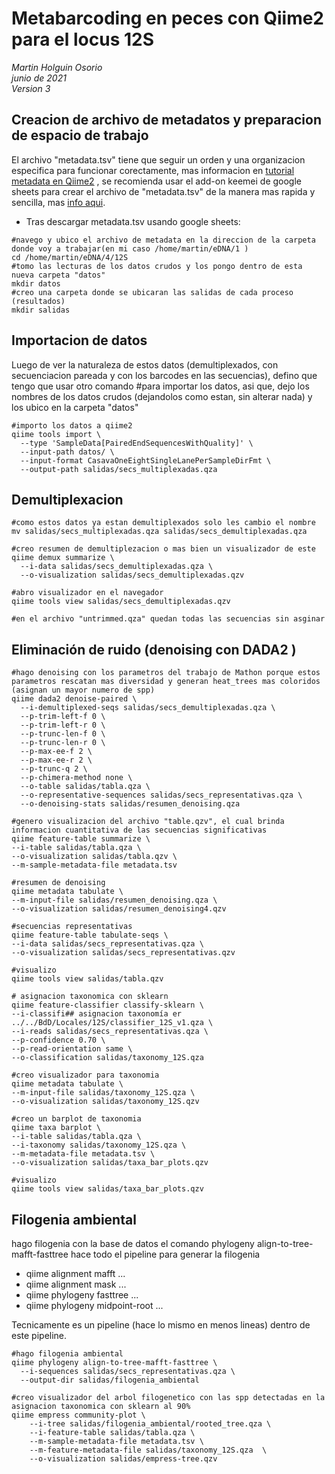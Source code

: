 # Metabarcoding en peces con Qiime2 para el locus 12S

_Martin Holguin Osorio_\
_junio de 2021_\
_Version 3_ 

## Creacion de archivo de metadatos y preparacion de espacio de trabajo
El archivo "metadata.tsv" tiene que seguir un orden  y una organizacion especifica para funcionar corectamente, mas informacion en [tutorial metadata en Qiime2](https://docs.qiime2.org/2020.11/tutorials/metadata/) , se recomienda usar el add-on keemei de google sheets para crear el archivo de "metadata.tsv" de la manera mas rapida y sencilla, mas [info aqui](https://keemei.qiime2.org).

* Tras descargar metadata.tsv usando google sheets:

```
#navego y ubico el archivo de metadata en la direccion de la carpeta donde voy a trabajar(en mi caso /home/martin/eDNA/1 )
cd /home/martin/eDNA/4/12S
#tomo las lecturas de los datos crudos y los pongo dentro de esta nueva carpeta "datos"
mkdir datos
#creo una carpeta donde se ubicaran las salidas de cada proceso (resultados)
mkdir salidas
```

## Importacion de datos 

Luego de ver la naturaleza de estos datos (demultiplexados, con secuenciacion pareada y con los barcodes en las secuencias), defino que tengo que usar otro comando
#para importar los datos, asi que, dejo los nombres de los datos crudos (dejandolos como estan, sin alterar nada) y los ubico en la carpeta "datos"
```
#importo los datos a qiime2
qiime tools import \
  --type 'SampleData[PairedEndSequencesWithQuality]' \
  --input-path datos/ \
  --input-format CasavaOneEightSingleLanePerSampleDirFmt \
  --output-path salidas/secs_multiplexadas.qza
```

## Demultiplexacion 
```
#como estos datos ya estan demultiplexados solo les cambio el nombre
mv salidas/secs_multiplexadas.qza salidas/secs_demultiplexadas.qza
  
#creo resumen de demultiplezacion o mas bien un visualizador de este
qiime demux summarize \
  --i-data salidas/secs_demultiplexadas.qza \
  --o-visualization salidas/secs_demultiplexadas.qzv

#abro visualizador en el navegador
qiime tools view salidas/secs_demultiplexadas.qzv

#en el archivo "untrimmed.qza" quedan todas las secuencias sin asginar
```

## Eliminación de ruido (denoising con DADA2 ) 
```
#hago denoising con los parametros del trabajo de Mathon porque estos parametros rescatan mas diversidad y generan heat_trees mas coloridos (asignan un mayor numero de spp)
qiime dada2 denoise-paired \
  --i-demultiplexed-seqs salidas/secs_demultiplexadas.qza \
  --p-trim-left-f 0 \
  --p-trim-left-r 0 \
  --p-trunc-len-f 0 \
  --p-trunc-len-r 0 \
  --p-max-ee-f 2 \
  --p-max-ee-r 2 \
  --p-trunc-q 2 \
  --p-chimera-method none \
  --o-table salidas/tabla.qza \
  --o-representative-sequences salidas/secs_representativas.qza \
  --o-denoising-stats salidas/resumen_denoising.qza

#genero visualizacion del archivo "table.qzv", el cual brinda informacion cuantitativa de las secuencias significativas
qiime feature-table summarize \
--i-table salidas/tabla.qza \
--o-visualization salidas/tabla.qzv \
--m-sample-metadata-file metadata.tsv

#resumen de denoising
qiime metadata tabulate \
--m-input-file salidas/resumen_denoising.qza \
--o-visualization salidas/resumen_denoising4.qzv

#secuencias representativas
qiime feature-table tabulate-seqs \
--i-data salidas/secs_representativas.qza \
--o-visualization salidas/secs_representativas.qzv

#visualizo
qiime tools view salidas/tabla.qzv
```


```
# asignacion taxonomica con sklearn
qiime feature-classifier classify-sklearn \
--i-classifi## asignacion taxonomía er ../../BdD/Locales/12S/classifier_12S_v1.qza \
--i-reads salidas/secs_representativas.qza \
--p-confidence 0.70 \
--p-read-orientation same \
--o-classification salidas/taxonomy_12S.qza

#creo visualizador para taxonomia
qiime metadata tabulate \
--m-input-file salidas/taxonomy_12S.qza \
--o-visualization salidas/taxonomy_12S.qzv

#creo un barplot de taxonomia
qiime taxa barplot \
--i-table salidas/tabla.qza \
--i-taxonomy salidas/taxonomy_12S.qza \
--m-metadata-file metadata.tsv \
--o-visualization salidas/taxa_bar_plots.qzv

#visualizo
qiime tools view salidas/taxa_bar_plots.qzv
```

## Filogenia ambiental 

hago filogenia con la base de datos el comando phylogeny align-to-tree-mafft-fasttree hace todo el pipeline para generar la filogenia
*  qiime alignment mafft ...
*  qiime alignment mask ...
*  qiime phylogeny fasttree ...
*  qiime phylogeny midpoint-root ...

Tecnicamente es un pipeline (hace lo mismo en menos lineas) dentro de este pipeline.
```
#hago filogenia ambiental
qiime phylogeny align-to-tree-mafft-fasttree \
  --i-sequences salidas/secs_representativas.qza \
  --output-dir salidas/filogenia_ambiental

#creo visualizador del arbol filogenetico con las spp detectadas en la asignacion taxonomica con sklearn al 90%
qiime empress community-plot \
    --i-tree salidas/filogenia_ambiental/rooted_tree.qza \
    --i-feature-table salidas/tabla.qza \
    --m-sample-metadata-file metadata.tsv \
    --m-feature-metadata-file salidas/taxonomy_12S.qza  \
    --o-visualization salidas/empress-tree.qzv
```





